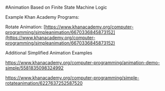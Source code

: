 #Animation Based on Finite State Machine Logic

Example Khan Academy Programs: 

Rotate Animation:
[https://www.khanacademy.org/computer-programming/simpleanimation/6670336845873152](https://www.khanacademy.org/computer-programming/simpleanimation/6670336845873152)

Additional Simplified Animation Examples

https://www.khanacademy.org/computer-programming/animation-demo-simple/5581835098324992

https://www.khanacademy.org/computer-programming/simple-rotateanimation/6227637252587520